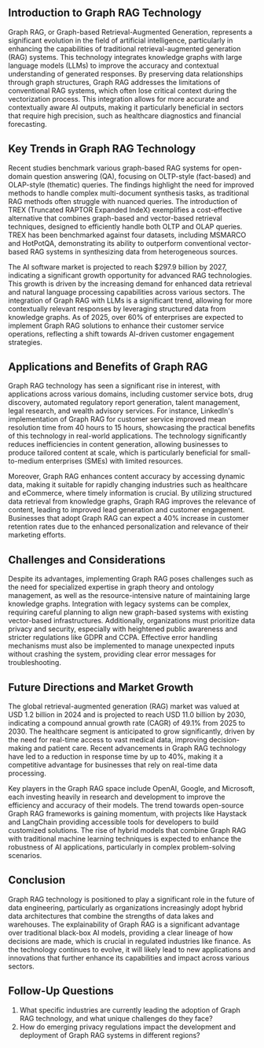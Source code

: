 ## Introduction to Graph RAG Technology  
Graph RAG, or Graph-based Retrieval-Augmented Generation, represents a significant evolution in the field of artificial intelligence, particularly in enhancing the capabilities of traditional retrieval-augmented generation (RAG) systems. This technology integrates knowledge graphs with large language models (LLMs) to improve the accuracy and contextual understanding of generated responses. By preserving data relationships through graph structures, Graph RAG addresses the limitations of conventional RAG systems, which often lose critical context during the vectorization process. This integration allows for more accurate and contextually aware AI outputs, making it particularly beneficial in sectors that require high precision, such as healthcare diagnostics and financial forecasting.

## Key Trends in Graph RAG Technology  
Recent studies benchmark various graph-based RAG systems for open-domain question answering (QA), focusing on OLTP-style (fact-based) and OLAP-style (thematic) queries. The findings highlight the need for improved methods to handle complex multi-document synthesis tasks, as traditional RAG methods often struggle with nuanced queries. The introduction of TREX (Truncated RAPTOR Expanded IndeX) exemplifies a cost-effective alternative that combines graph-based and vector-based retrieval techniques, designed to efficiently handle both OLTP and OLAP queries. TREX has been benchmarked against four datasets, including MSMARCO and HotPotQA, demonstrating its ability to outperform conventional vector-based RAG systems in synthesizing data from heterogeneous sources.

The AI software market is projected to reach $297.9 billion by 2027, indicating a significant growth opportunity for advanced RAG technologies. This growth is driven by the increasing demand for enhanced data retrieval and natural language processing capabilities across various sectors. The integration of Graph RAG with LLMs is a significant trend, allowing for more contextually relevant responses by leveraging structured data from knowledge graphs. As of 2025, over 60% of enterprises are expected to implement Graph RAG solutions to enhance their customer service operations, reflecting a shift towards AI-driven customer engagement strategies.

## Applications and Benefits of Graph RAG  
Graph RAG technology has seen a significant rise in interest, with applications across various domains, including customer service bots, drug discovery, automated regulatory report generation, talent management, legal research, and wealth advisory services. For instance, LinkedIn's implementation of Graph RAG for customer service improved mean resolution time from 40 hours to 15 hours, showcasing the practical benefits of this technology in real-world applications. The technology significantly reduces inefficiencies in content generation, allowing businesses to produce tailored content at scale, which is particularly beneficial for small-to-medium enterprises (SMEs) with limited resources.

Moreover, Graph RAG enhances content accuracy by accessing dynamic data, making it suitable for rapidly changing industries such as healthcare and eCommerce, where timely information is crucial. By utilizing structured data retrieval from knowledge graphs, Graph RAG improves the relevance of content, leading to improved lead generation and customer engagement. Businesses that adopt Graph RAG can expect a 40% increase in customer retention rates due to the enhanced personalization and relevance of their marketing efforts.

## Challenges and Considerations  
Despite its advantages, implementing Graph RAG poses challenges such as the need for specialized expertise in graph theory and ontology management, as well as the resource-intensive nature of maintaining large knowledge graphs. Integration with legacy systems can be complex, requiring careful planning to align new graph-based systems with existing vector-based infrastructures. Additionally, organizations must prioritize data privacy and security, especially with heightened public awareness and stricter regulations like GDPR and CCPA. Effective error handling mechanisms must also be implemented to manage unexpected inputs without crashing the system, providing clear error messages for troubleshooting.

## Future Directions and Market Growth  
The global retrieval-augmented generation (RAG) market was valued at USD 1.2 billion in 2024 and is projected to reach USD 11.0 billion by 2030, indicating a compound annual growth rate (CAGR) of 49.1% from 2025 to 2030. The healthcare segment is anticipated to grow significantly, driven by the need for real-time access to vast medical data, improving decision-making and patient care. Recent advancements in Graph RAG technology have led to a reduction in response time by up to 40%, making it a competitive advantage for businesses that rely on real-time data processing.

Key players in the Graph RAG space include OpenAI, Google, and Microsoft, each investing heavily in research and development to improve the efficiency and accuracy of their models. The trend towards open-source Graph RAG frameworks is gaining momentum, with projects like Haystack and LangChain providing accessible tools for developers to build customized solutions. The rise of hybrid models that combine Graph RAG with traditional machine learning techniques is expected to enhance the robustness of AI applications, particularly in complex problem-solving scenarios.

## Conclusion  
Graph RAG technology is positioned to play a significant role in the future of data engineering, particularly as organizations increasingly adopt hybrid data architectures that combine the strengths of data lakes and warehouses. The explainability of Graph RAG is a significant advantage over traditional black-box AI models, providing a clear lineage of how decisions are made, which is crucial in regulated industries like finance. As the technology continues to evolve, it will likely lead to new applications and innovations that further enhance its capabilities and impact across various sectors.

## Follow-Up Questions  
1. What specific industries are currently leading the adoption of Graph RAG technology, and what unique challenges do they face?  
2. How do emerging privacy regulations impact the development and deployment of Graph RAG systems in different regions?